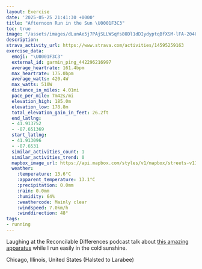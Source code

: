 ```yaml
---
layout: Exercise
date: '2025-05-25 21:41:30 +0000'
title: "Afternoon Run in the Sun \U0001F3C3"
toc: true
image: "/assets/images/dLunAe5j7PAjSLLWSqYs8ODl1dDIydyptqBfXSM-lFA-2048x1536.jpg.jpeg"
description:
strava_activity_url: https://www.strava.com/activities/14595259163
exercise_data:
  emoji: "\U0001F3C3"
  external_id: garmin_ping_442296216997
  average_heartrate: 161.4bpm
  max_heartrate: 175.0bpm
  average_watts: 420.4W
  max_watts: 510W
  distance_in_miles: 4.01mi
  pace_per_mile: 7m42s/mi
  elevation_high: 185.0m
  elevation_low: 178.8m
  total_elevation_gain_in_feet: 26.2ft
  end_latlng:
  - 41.913752
  - -87.651369
  start_latlng:
  - 41.913096
  - -87.6531
  similar_activities_count: 1
  similar_activities_trend: 0
  mapbox_image_url: https://api.mapbox.com/styles/v1/mapbox/streets-v11/static/path-5+787af2-1.0(%7Bgy~Flj~uOEcCFgAEq%40%40_DGw%40%40cBCs%40%40cBAgA%40%5BQqC%40GB%7B%40%40uBIc%40Be%40Ay%40Dq%40AuAFyACGIEYAcA%40UCCEBQCQQwBAqCK_BH%7DCCgA%40uBC%5BOs%40%3FeAGg%40%40q%40IaA%3FcCDqAEeCDy%40CkBD%7DBC_%40%40s%40CaABEAOMq%40N%7B%40H%7D%40AYK%7DAYcAQiAG_B%40c%40Cc%40%3Fc%40Ki%40IuCDa%40Eo%40%3F%7B%40BsACcB%40SFQ%3FOGWG%3FF%60%40qAeFIEKBMLYNkAr%40%5BX%5DNs%40d%40s%40X_Bv%40kEpAkATiBd%40g%40D%7D%40N%5DJu%40DsBZq%40HiAXa%40BkFjAqB%5EsBf%40m%40%40sBNYCc%40UQBo%40C%5DSI%3FUTOn%40OFUEUJYt%40Tx%40NbA%40DGJ%60%40nC%40v%40JdB%3Fx%40Ex%40L%5EFb%40%40VMt%40ElAH~%40%3Fv%40Dz%40X%7CAEh%40LzB%3FhAFlAAbBFfA%40hAF%5CFHBLFL%40FBfBGh%40%3FXD%5CHHAXG%5E%40NCXAp%40Kr%40Ap%40%40%5EARDVEh%40Ap%40VrD%3FpAE%60%40%3Fr%40RxDEdA%40%7C%40Dn%40DlBEb%40Kr%40GHAJCtAGjABnBnBbCNITYJCv%40%3Fr%40Eh%40%3FX%40hAGr%40Ih%40AZDr%40%40bAEL%40z%40E%5E%40XEH%3FPC%5CSLAPDlAJ%60%40EZ%3Fr%40MX%3Fb%40CpC%40%5EALBR%40f%40En%40OTADB%40XLj%40B%60CIz%40GbCB%5EFXVJHTx%40HV%3FNHz%40Az%40Gx%40%40z%40Kl%40ATD),pin-s-s+e5b22e(-87.65111,41.91374),pin-s-f+89ae00(-87.65093000000002,41.91598999999994)/auto/800x800?access_token=pk.eyJ1Ijoiam9zaGJlY2ttYW4iLCJhIjoiY205eWR2aDd1MWZ6djJrbXc4a3M0bWZleiJ9.XiG9OWkNcZk2QzjJbxLB4A
  weather:
    :temperature: 13.6°C
    :apparent_temperature: 13.1°C
    :precipitation: 0.0mm
    :rain: 0.0mm
    :humidity: 64%
    :weathercode: Mainly clear
    :windspeed: 7.0km/h
    :winddirection: 48°
tags:
- running
---
```

Laughing at the Reconcilable Differences podcast talk about [this amazing apparatus](https://mastodon.social/@hotdogsladies/112197198459540943) while I run easily in the cold sunshine.

Chicago, Illinois, United States (Halsted to Larabee)
